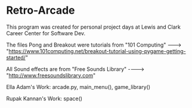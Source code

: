 # Retro-Arcade
This program was created for personal project days at Lewis and Clark Career Center for Software Dev. 


The files Pong and Breakout were tutorials from "101 Computing" ---> "https://www.101computing.net/breakout-tutorial-using-pygame-getting-started/"

All Sound effects are from "Free Sounds Library" ----> "http://www.freesoundslibrary.com"


Ella Adam's Work:
arcade.py, main_menu(), game_library()

Rupak Kannan's Work:
space()
